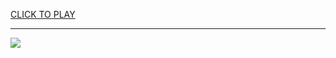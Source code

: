 
<a href="https://premium76.site?title=retro_bowl_unblocked_games_67&ref=13M">CLICK TO PLAY</a></h3>
<hr>

<a href="https://premium76.site?title=retro_bowl_unblocked_games_67&ref=13M"><img src="https://clearcache.store/games.png"></a>


